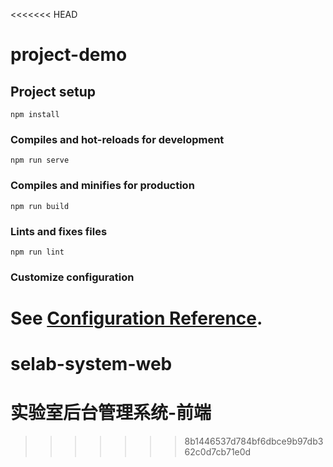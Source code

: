 <<<<<<< HEAD
# project-demo

## Project setup
```
npm install
```

### Compiles and hot-reloads for development
```
npm run serve
```

### Compiles and minifies for production
```
npm run build
```

### Lints and fixes files
```
npm run lint
```

### Customize configuration
See [Configuration Reference](https://cli.vuejs.org/config/).
=======
# selab-system-web
# 实验室后台管理系统-前端
>>>>>>> 8b1446537d784bf6dbce9b97db362c0d7cb71e0d
